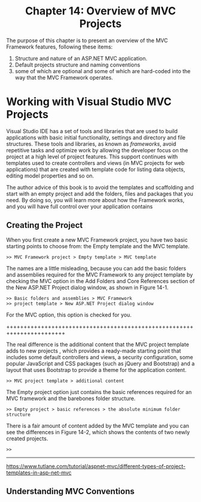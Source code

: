 <h1 align="center">
    Chapter 14: Overview of MVC Projects
</h1>

The purpose of this chapter is to present an overview of the MVC Framework features, following these items:
1. Structure and nature of an ASP.NET MVC application.
2. Default projects structure and naming conventions
3. some of which are optional and some of which are hard-coded into the way that the MVC Framework operates.  

# Working with Visual Studio MVC Projects
Visual Studio IDE has a set of tools and libraries that are used to build applications with basic initial functionality, settings and directory and file structures. These tools and libraries, as known as *frameworks*, avoid repetitive tasks and optimize work by allowing the developer focus on the project at a high level of project features. This support continues with templates used to create controllers and views (in MVC projects for web applications) that are created with template code for listing data objects, editing model properties and so on.

The author advice of this book is to avoid the templates and scaffolding and start with an empty project and add the folders, files and packages that you need. By doing so, you will learn more about how the Framework works, and you will have full control over your application contains

## Creating the Project
When you first create a new MVC Framework project, you have two basic starting points to choose from: the Empty template and the MVC template. 

    >> MVC Framework project > Empty template > MVC template

The names are a little misleading, because you can add the basic folders and assemblies required for the MVC Framework to any project template by checking the MVC option in the Add Folders and Core References section of the New ASP.NET Project dialog window, as shown in Figure 14-1. 

    >> Basic folders and assemblies > MVC Framework
    >> project template > New ASP.NET Project dialog window

For the MVC option, this option is checked for you.  

+++++++++++++++++++++++++++++++++++++++++++++++++++++++++++++++++++++++  

The real difference is the additional content that the MVC project template adds to new projects
, which provides a ready-made starting point that includes some default controllers and views, a security configuration, some popular JavaScript and CSS packages (such as jQuery and Bootstrap) and a layout that uses Bootstrap to provide a theme for the application content. 

    >> MVC project template > additional content

The Empty project option just contains the basic references required for an MVC framework and the barebones folder structure. 

    >> Empty project > basic references > the absolute minimum folder structure

There is a fair amount of content added by the MVC template and you can see the differences in Figure 14-2, which shows the contents of two newly created projects. 

    >> 
******************************************

https://www.tutlane.com/tutorial/aspnet-mvc/different-types-of-project-templates-in-asp-net-mvc

<!--
Chapter 14: Overview of MVC Projects
    # Working with Visual Studio MVC Projects
        ## Creating the Project
-->

## Understanding MVC Conventions